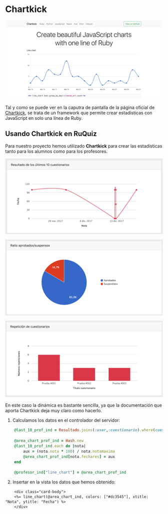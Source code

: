 # Chartkick

![](../images/chartkick.png)

Tal y como se puede ver en la caputra de pantalla de la página oficial de [Chartkick](https://www.chartkick.com/), se trata de un framework que permite crear estadísticas con JavaScript en solo una línea de Ruby.

## Usando Chartkick en RuQuiz

Para nuestro proyecto hemos utilizado **Chartkick** para crear las estadísticas tanto para los alumnos como para los profesores. 

![](../images/ch1.png)

![](../images/ch2.png)

![](../images/ch3.png)

En este caso la dinámica es bastante sencilla, ya que la documentación que aporta Chartkick deja muy claro como hacerlo.

1. Calculamos los datos en el controlador del servidor:

```ruby
    @last_10_prof_ind = Resultado.joins(:user,:cuestionario).where(cuestionario_id: cuestionario.id, cuestionarios: {creador: @user.name}).select("nota,fechares,notamaxima").limit(10)
    
    @area_chart_prof_ind = Hash.new
    @last_10_prof_ind.each do |nota|
        aux = (nota.nota * 100) / nota.notamaxima
        @area_chart_prof_ind[nota.fechares] = aux
    end
    
    @profesor_ind["line_chart"] = @area_chart_prof_ind
```

2. Insertar en la vista los datos que hemos obtenido:

```erb
    <div class="card-body">
    <%= line_chart(@area_chart_ind, colors: ["#dc3545"], xtitle: "Nota", ytitle: "Fecha") %>
    </div>
```




